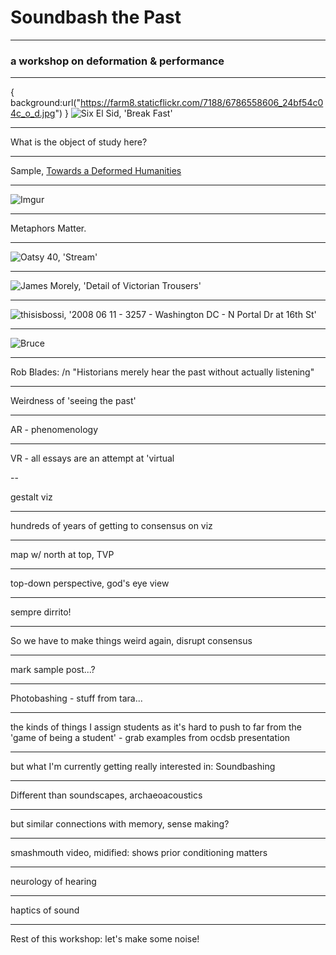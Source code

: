 # Soundbash the Past

---

### a workshop on deformation & performance

---

{
	background:url("https://farm8.staticflickr.com/7188/6786558606_24bf54c04c_o_d.jpg")
}
![Six El Sid, 'Break Fast'](https://farm8.staticflickr.com/7188/6786558606_24bf54c04c_o_d.jpg)

---

What is the object of study here?

---

Sample, [Towards a Deformed Humanities](http://www.samplereality.com/2012/05/02/notes-towards-a-deformed-humanities/)

---

![Imgur](http://i.imgur.com/MBnL4Wm.jpg)

---

Metaphors Matter.

----

![Oatsy 40, 'Stream'](https://farm6.staticflickr.com/5492/9920067926_9a9ba5fb45_o_d.jpg)

---

![James Morely, 'Detail of Victorian Trousers'](https://farm8.staticflickr.com/7472/15637796200_3f50cfc72e_o_d.jpg)

---

![thisisbossi, '2008 06 11 - 3257 - Washington DC - N Portal Dr at 16th St'](https://farm4.staticflickr.com/3603/3361593196_e5b985a857_o_d.jpg)

---

![Bruce](http://carleton.ca/history/wp-content/uploads/LUT6410-300px.jpg)

---

Rob Blades: /n
"Historians merely hear the past without actually listening"

---

Weirdness of 'seeing the past'

---

AR - phenomenology

---

VR - all essays are an attempt at 'virtual

--

gestalt viz

---

hundreds of years of getting to consensus on viz

---

map w/ north at top, TVP

---

top-down perspective, god's eye view

---

sempre dirrito!

---

So we have to make things weird again, disrupt consensus

---

mark sample post...?

---

Photobashing - stuff from tara...

---

the kinds of things I assign students as it's hard to push to far from the 'game of being a student' - grab examples from ocdsb presentation

---

but what I'm currently getting really interested in:
Soundbashing

---

Different than soundscapes, archaeoacoustics

---

but similar connections with memory, sense making?

---

smashmouth video, midified: shows prior conditioning matters

---

neurology of hearing

---

haptics of sound

---

Rest of this workshop: let's make some noise!
